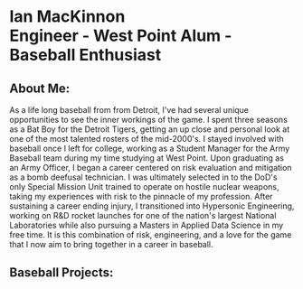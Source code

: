 <h1>Ian MacKinnon <br/><a>Engineer - West Point Alum - Baseball Enthusiast</a></h1>

<h2> About Me:</h2>
As a life long baseball from from Detroit, I've had several unique opportunities to see the inner workings of the game. I spent three seasons as a Bat Boy for the Detroit Tigers, getting an up close and personal
look at one of the most talented rosters of the mid-2000's. I stayed involved with baseball once I left for college, working as a Student Manager for the Army Baseball team during my time studying at West Point. Upon graduating as an Army Officer, I began a career centered on risk evaluation and mitigation as a bomb deefusal technician. I was ultimately selected in to the DoD's only Special Mission Unit trained to operate on hostile nuclear weapons, taking my experiences with risk to the pinnacle of my profession. After sustaining a career ending injury, I transitioned into Hypersonic Engineering, working on R&D rocket launches for one of the  nation's largest National Laboratories while also pursuing a Masters in Applied Data Science in my free time. It is this combination of risk, engineering, and a love for the game that I now aim to bring together in a career in baseball.

<h2> Baseball Projects:</h2>



[linkedin]: www.linkedin.com/in/ianmackinnon1

